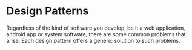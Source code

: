 # Design Patterns

Regardless of the kind of software you develop, be it a web application, android app or system software, there are some common problems that arise. Each design pattern offers a generic solution to such problems. 
